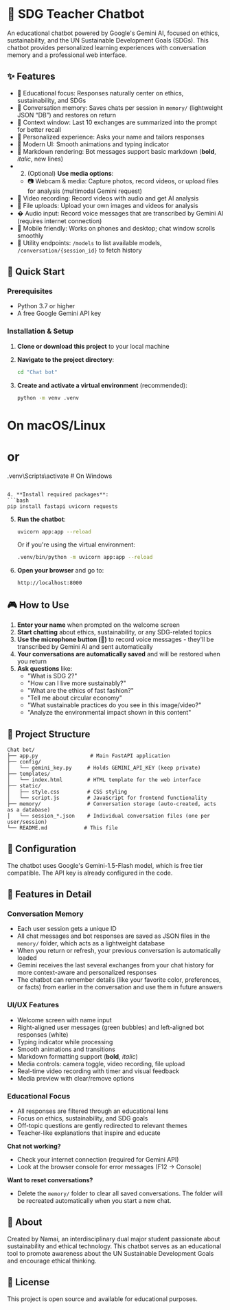 # 🌱 SDG Teacher Chatbot

An educational chatbot powered by Google's Gemini AI, focused on ethics, sustainability, and the UN Sustainable Development Goals (SDGs). This chatbot provides personalized learning experiences with conversation memory and a professional web interface.

## ✨ Features

- 🎯 Educational focus: Responses naturally center on ethics, sustainability, and SDGs
- 💬 Conversation memory: Saves chats per session in `memory/` (lightweight JSON “DB”) and restores on return
- 🧠 Context window: Last 10 exchanges are summarized into the prompt for better recall
- 👤 Personalized experience: Asks your name and tailors responses
- 🎨 Modern UI: Smooth animations and typing indicator
- 📝 Markdown rendering: Bot messages support basic markdown (**bold**, *italic*, new lines)
- 2. (Optional) **Use media options**: 
   - 📷 Webcam & media: Capture photos, record videos, or upload files for analysis (multimodal Gemini request)
- 🎥 Video recording: Record videos with audio and get AI analysis
- 📁 File uploads: Upload your own images and videos for analysis
- � Audio input: Record voice messages that are transcribed by Gemini AI (requires internet connection)
- 📱 Mobile friendly: Works on phones and desktop; chat window scrolls smoothly
- 🧰 Utility endpoints: `/models` to list available models, `/conversation/{session_id}` to fetch history

## 🚀 Quick Start

### Prerequisites
- Python 3.7 or higher
- A free Google Gemini API key

### Installation & Setup

1. **Clone or download this project** to your local machine

2. **Navigate to the project directory**:
   ```bash
   cd "Chat bot"
   ```

3. **Create and activate a virtual environment** (recommended):
   ```bash
   python -m venv .venv
  # On macOS/Linux
   # or
   .venv\Scripts\activate     # On Windows
   ```

4. **Install required packages**:
   ```bash
   pip install fastapi uvicorn requests
   ```

5. **Run the chatbot**:
   ```bash
   uvicorn app:app --reload
   ```
   
   Or if you're using the virtual environment:
   ```bash
   .venv/bin/python -m uvicorn app:app --reload
   ```

6. **Open your browser** and go to:
   ```
   http://localhost:8000
   ```

## 🎮 How to Use

1. **Enter your name** when prompted on the welcome screen
2. **Start chatting** about ethics, sustainability, or any SDG-related topics
3. **Use the microphone button (🎤)** to record voice messages - they'll be transcribed by Gemini AI and sent automatically
4. **Your conversations are automatically saved** and will be restored when you return
5. **Ask questions** like:
   - "What is SDG 2?"
   - "How can I live more sustainably?"
   - "What are the ethics of fast fashion?"
   - "Tell me about circular economy"
   - "What sustainable practices do you see in this image/video?"
   - "Analyze the environmental impact shown in this content"

## 📁 Project Structure

```
Chat bot/
├── app.py                 # Main FastAPI application
├── config/
│   └── gemini_key.py     # Holds GEMINI_API_KEY (keep private)
├── templates/
│   └── index.html        # HTML template for the web interface
├── static/
│   ├── style.css         # CSS styling
│   └── script.js         # JavaScript for frontend functionality
├── memory/               # Conversation storage (auto-created, acts as a database)
│   └── session_*.json    # Individual conversation files (one per user/session)
└── README.md            # This file
```

## 🔧 Configuration

The chatbot uses Google's Gemini-1.5-Flash model, which is free tier compatible. The API key is already configured in the code.

## 🌟 Features in Detail

### Conversation Memory
- Each user session gets a unique ID
- All chat messages and bot responses are saved as JSON files in the `memory/` folder, which acts as a lightweight database
- When you return or refresh, your previous conversation is automatically loaded
- Gemini receives the last several exchanges from your chat history for more context-aware and personalized responses
- The chatbot can remember details (like your favorite color, preferences, or facts) from earlier in the conversation and use them in future answers

### UI/UX Features
- Welcome screen with name input
- Right-aligned user messages (green bubbles) and left-aligned bot responses (white)
- Typing indicator while processing
- Smooth animations and transitions
- Markdown formatting support (**bold**, *italic*)
- Media controls: camera toggle, video recording, file upload
- Real-time video recording with timer and visual feedback
- Media preview with clear/remove options

### Educational Focus
- All responses are filtered through an educational lens
- Focus on ethics, sustainability, and SDG goals
- Off-topic questions are gently redirected to relevant themes
- Teacher-like explanations that inspire and educate


**Chat not working?**
- Check your internet connection (required for Gemini API)
- Look at the browser console for error messages (F12 → Console)

**Want to reset conversations?**
- Delete the `memory/` folder to clear all saved conversations. The folder will be recreated automatically when you start a new chat.

## 🎯 About

Created by Namai, an interdisciplinary dual major student passionate about sustainability and ethical technology. This chatbot serves as an educational tool to promote awareness about the UN Sustainable Development Goals and encourage ethical thinking.

## 📄 License

This project is open source and available for educational purposes.
